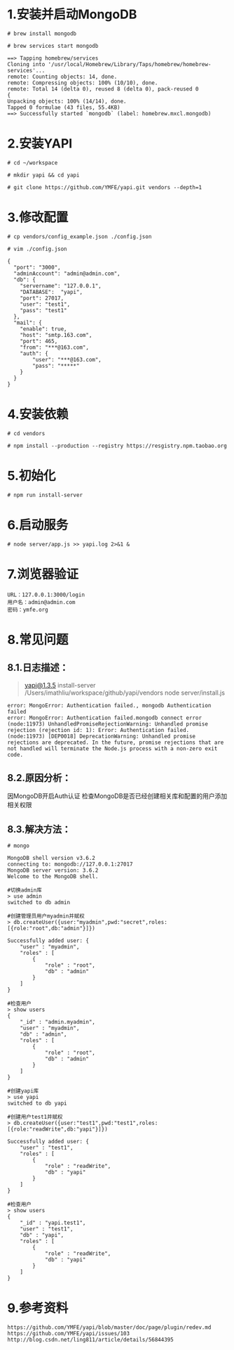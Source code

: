 # 1.安装并启动MongoDB
```# brew install mongodb ```

```# brew services start mongodb ```
```
==> Tapping homebrew/services
Cloning into '/usr/local/Homebrew/Library/Taps/homebrew/homebrew-services'...
remote: Counting objects: 14, done.
remote: Compressing objects: 100% (10/10), done.
remote: Total 14 (delta 0), reused 8 (delta 0), pack-reused 0
{
Unpacking objects: 100% (14/14), done.
Tapped 0 formulae (43 files, 55.4KB)
==> Successfully started `mongodb` (label: homebrew.mxcl.mongodb)
```
# 2.安装YAPI
```# cd ~/workspace ```

```# mkdir yapi && cd yapi ```

```# git clone https://github.com/YMFE/yapi.git vendors --depth=1 ```

# 3.修改配置
```# cp vendors/config_example.json ./config.json ```

```# vim ./config.json ```
```
{
  "port": "3000",
  "adminAccount": "admin@admin.com",
  "db": {
    "servername": "127.0.0.1",
    "DATABASE":  "yapi",
    "port": 27017,
    "user": "test1",
    "pass": "test1"
  },
  "mail": {
    "enable": true,
    "host": "smtp.163.com",
    "port": 465,
    "from": "***@163.com",
    "auth": {
        "user": "***@163.com",
        "pass": "*****"
    }
  }
}
```

# 4.安装依赖
```# cd vendors ```

```# npm install --production --registry https://resgistry.npm.taobao.org ```

# 5.初始化
```# npm run install-server ```

# 6.启动服务
```# node server/app.js >> yapi.log 2>&1 & ```

# 7.浏览器验证
``` 
URL：127.0.0.1:3000/login
用户名：admin@admin.com
密码：ymfe.org
```

# 8.常见问题

## 8.1.日志描述：
> yapi@1.3.5 install-server /Users/imathliu/workspace/github/yapi/vendors
>  node server/install.js
```
error: MongoError: Authentication failed., mongodb Authentication failed
error: MongoError: Authentication failed.mongodb connect error
(node:11973) UnhandledPromiseRejectionWarning: Unhandled promise rejection (rejection id: 1): Error: Authentication failed.
(node:11973) [DEP0018] DeprecationWarning: Unhandled promise rejections are deprecated. In the future, promise rejections that are not handled will terminate the Node.js process with a non-zero exit code.
```
## 8.2.原因分析：
因MongoDB开启Auth认证 检查MongoDB是否已经创建相关库和配置的用户添加相关权限

## 8.3.解决方法：
``` # mongo ```
```
MongoDB shell version v3.6.2
connecting to: mongodb://127.0.0.1:27017
MongoDB server version: 3.6.2
Welcome to the MongoDB shell.

#切换admin库
> use admin
switched to db admin

#创建管理员用户myadmin并赋权
> db.createUser({user:"myadmin",pwd:"secret",roles:[{role:"root",db:"admin"}]})

Successfully added user: {
	"user" : "myadmin",
	"roles" : [
		{
			"role" : "root",
			"db" : "admin"
		}
	]
}

#检查用户
> show users
{
	"_id" : "admin.myadmin",
	"user" : "myadmin",
	"db" : "admin",
	"roles" : [
		{
			"role" : "root",
			"db" : "admin"
		}
	]
}

#创建yapi库
> use yapi
switched to db yapi

#创建用户test1并赋权
> db.createUser({user:"test1",pwd:"test1",roles:[{role:"readWrite",db:"yapi"}]})

Successfully added user: {
	"user" : "test1",
	"roles" : [
		{
			"role" : "readWrite",
			"db" : "yapi"
		}
	]
}

#检查用户
> show users
{
	"_id" : "yapi.test1",
	"user" : "test1",
	"db" : "yapi",
	"roles" : [
		{
			"role" : "readWrite",
			"db" : "yapi"
		}
	]
}
```

# 9.参考资料
```
https://github.com/YMFE/yapi/blob/master/doc/page/plugin/redev.md
https://github.com/YMFE/yapi/issues/103
http://blog.csdn.net/ling811/article/details/56844395
```